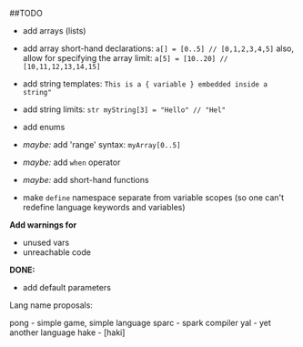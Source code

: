 ##TODO

- add arrays (lists)
- add array short-hand declarations: `a[] = [0..5] // [0,1,2,3,4,5]`
  also, allow for specifying the array limit: `a[5] = [10..20] // [10,11,12,13,14,15]`

- add string templates: `This is a { variable } embedded inside a string"`
- add string limits: `str myString[3] = "Hello" // "Hel"`

- add enums

- *maybe:* add 'range' syntax: `myArray[0..5]`
- *maybe:* add `when` operator
- *maybe:* add short-hand functions

- make `define` namespace separate from variable scopes (so one can't redefine language keywords and variables)

**Add warnings for**
- unused vars
- unreachable code

**DONE:**
- add default parameters

Lang name proposals:

pong - simple game, simple language
sparc - spark compiler
yal - yet another language
hake - [haki]


